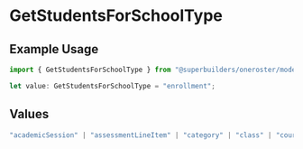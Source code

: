 # GetStudentsForSchoolType

## Example Usage

```typescript
import { GetStudentsForSchoolType } from "@superbuilders/oneroster/models/operations";

let value: GetStudentsForSchoolType = "enrollment";
```

## Values

```typescript
"academicSession" | "assessmentLineItem" | "category" | "class" | "course" | "demographics" | "enrollment" | "gradingPeriod" | "lineItem" | "org" | "resource" | "result" | "scoreScale" | "student" | "teacher" | "term" | "user" | "componentResource" | "courseComponent"
```